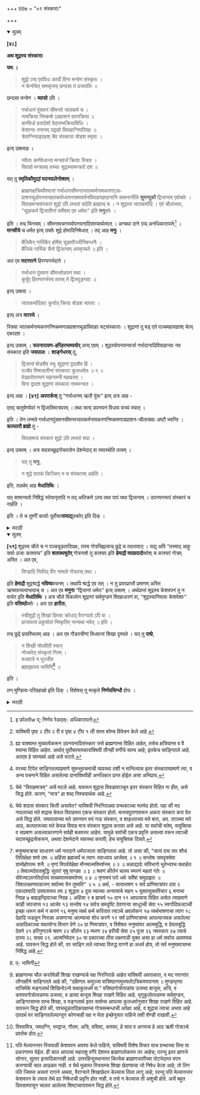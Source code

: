 +++
title = "०९ संस्काराः"

+++

<details open><summary>मूलम्</summary>

**[४८]**

**अथ शूद्रस्य संस्काराः**

**यमः ।**

> शूद्रो ऽप्य् एवंविधः कार्यो विना मन्त्रेण संस्कृतः ।  
न केनचित् समसृजच् छन्दसा तं प्रजापतिः ॥

छन्दसा मन्त्रेण । **व्यासो** ऽपि ।

> गर्भाधानं पुंसवनं सीमन्तो जातकर्म च ।  
नामक्रिया निष्क्रमो ऽन्नप्राशनं वपनक्रिया ॥  
कर्णवेधो व्रतादेशो वेदारम्भक्रियाविधिः ।  
केशान्तः स्नानम् उद्वाहो विवाहाग्निपरिग्रहः ॥  
त्रेताग्निसङ्ग्रहश् चैव संस्काराः षोडश स्मृताः । 

इत्य् उक्त्वाह ।

> नवैताः कर्णवेधान्ता मन्त्रवर्जं क्रियाः स्त्रियः ।  
विवाहो मन्त्रतस् तस्याः शूद्रस्यामन्त्रतो दश ॥

यत् तु **स्मृतिकौमुद्यां मदनपालेनोक्तम्** ।

> ब्राह्मणक्षत्रियवैश्यानां गर्भाधानसीमन्तजातकर्मनामकरणाऽन्न-प्राशनचूडोपनयनव्रतचर्याध्ययनसमावर्तनविवाहयज्ञदानानि समानानीति **सुमन्तूकौ** द्विजानाम् एवोक्तेः । विवाहमन्त्रसंस्कारं शूद्रो ऽपि लभतां सदेति ब्राह्माच् च । न शूद्रस्य जातकर्मादि । एवं चौलाभावः, "चूडाकर्म द्विजातीनां सर्वेषाम् एव धर्मतः" इति **मनू**क्तेः ।

इति । तच् चिन्त्यम् । सौमन्तवचनस्योपनयनादिसाम्यार्थत्वात् । अन्यथा दाने ऽप्य् अनधिकारापत्तेः[^१६] । **मानवीये** च धर्मत इत्य् उक्तेः शूद्रे होमादिनिषेधात् । तद् आह **मनुः** ।

[^१६]:
     इ फ़ोल्लोw प्; निर्णय रेअद्स्- अधिकारापत्तेः

> बैजिकैर् गार्भिकैर् होमैश् चूडामौञ्जीनिबन्धनैः ।  
बैजिकं गार्भिकं चैनो द्विजानाम् अपमृज्यते ॥ इति ।

अत एव **मदनरत्ने** हिरण्यगर्भदाने ।

> गर्भाधानं पुंसवनं सीमन्तोन्नयनं तथा ।  
कुर्युर् हिरण्यगर्भस्य ततस् ते द्विजपुङ्गवाः ॥

इत्य् उक्त्वा ।

> जातकर्मादिकाः कुर्यात् क्रियाः षोडश चापराः । 

इत्य् अत्र **मात्स्ये** ।

स्त्रिया जातकर्मनामकरणनिष्क्रमणान्नप्राशनचूडाविवाहाः षट्संस्काराः । शूद्राणां तु षड् एते पञ्चमहायज्ञाश् चेत्य् एकादश । 

इत्य् उक्तम् । **रूपनारायण-हरिहरभाष्ययोर्** अप्य् एवम् । शूद्रस्योपनयनवर्जा गर्भादानादिविवाहान्ताः नव संस्कारा इति **जयपालः** । **शार्ङ्गधरस्** तु,

> द्विजानां षोडशैव स्युः शूद्राणां द्वादशैव हि ।  
पञ्चैव मिश्रजातीनां संस्काराः कुलधर्मतः ॥ १ ॥  
वेदव्रतोपनयनं महानाम्नी महाव्रतम् ।  
विना द्वादश शूद्राणां संस्कारा नाममन्त्रतः ।

इत्य् आह । **[४९]** **अपरार्कस्** तु “गर्भाधानम् ऋतौ पुंसः” इत्य् अत्र आह -

एतद् चातुर्वर्ण्यपरं न द्विजातिमात्रपरम् । तथा सत्य् उपनयनं विधाय वाच्यं स्यात् ।

इति । तेन तन्मते गर्भाधानपुंसवनसीमन्तजातकर्मनामकरणनिष्क्रमणान्नप्राशन-चौलाख्याः अष्टौ भवन्ति । **कल्पतरौ ब्राह्मे** तु -

> विवाहमात्रं संस्कारं शूद्रो ऽपि लभतां सदा ।

इत्य् उक्तम् । अत्र सदसच्छूद्रगोचरत्वेन देशभेदाद् वा व्यवस्थेति तत्वम् । 

> यत् तु **मनुः**,

> न शूद्रे पातकं किञ्चिन् न च संस्कारम् अर्हति ।

इति, तदर्थम् आह **मेधातिथिः** ।

यत् सामान्यतो निषिद्धं स्तेयानृतादि न तद् अतिक्रमे ऽस्य तथा पापं यथा द्विजानाम् । उपनयनरूपं संस्कारं च नार्हति ।

इति । ते च तूष्णीं कार्याः पूर्वोक्त**यमाद्य्**उक्तेर् इति दिक् । 
</details> 

<details><summary>मराठी</summary>

यानन्तर शूद्राचे संस्कार साङ्गतो. 

यांविषयीं यम ह्मणतो की, “याप्रकारचा स्वधर्माने वागणारा शूद्र मन्त्रावाञ्चून संस्कारयुक्त करावा. कारण, ब्रह्मदेवानें सृष्टिसमयीं ब्राह्मणादि तीन वर्ण वेदमन्त्रांहीङ्करून उत्पन्न केले. परन्तु ह्या शूद्रास कोणत्याही वेदमन्त्रेकरून उत्पन्न केलें नाहीं[^१]." व्यासही ह्मणतो की, "गर्भा धान, पुंसवन, सीमन्तोन्नयन, जातकर्म, नामकर्म, निष्क्रमण, अन्नप्राशन, चौल, कर्ण वेध, महानाम्न्यादिवते, उपनयन, वेदारम्भक्रियाविधि, समावर्तन, विवाह, स्मार्ताग्निस्वीकार, आणि अग्निहोत्र घेणे हे सोळा संस्कार होत." असे साङ्गून पुढे ह्मणतो की, "यान्तून गर्भाधान, पुंसवन, सीमन्तोन्नयन, जातकर्म, नामकर्म, निष्क्रमण, अन्नप्राशन, चौल, व कर्णवेध हे नऊ संस्कार स्त्रियाम्स वैदिकमन्त्रावाञ्चून करावे, व दहावा संस्कार विवाह हा मात्र समन्त्रक करावा. 

[^१]: याविषयी पृष्ठ २ टीप २ री व पृष्ठ ४ टीप १ ली याम्त बरेम्च विवेचन केले आहे. 

आणि शूद्राचे, हे दहाही संस्कार अमन्त्रक करावे." जे स्मृति कौमुदीम्त मदनपालाने साङ्गितले आहे की, "ब्राह्मण, क्षत्रिय, वैश्य याम्स गर्भाधान, सीमं तोन्नयन, जातकर्म, नामकरण, अन्नप्राशन, चौल, उपनयन, व्रतचर्या, वेदाध्ययन, समावर्तन, विवाह, यज्ञ, व दाने ही तिहीं वर्णास समान आहेत[^२]." सुमन्तुवचनांत हे संस्कार द्विजांसच साङ्गितले आहेत, ह्मणून 'केवळ विवाह मात्र संस्कार शूद्रासहि नेहमी मिळावा,' ह्या ब्रह्मपुराणवचनावरून शूद्रास जातकर्मादि संस्कार करूं नयेत.

[^२]: ह्या वाक्याम्त मुख्यत्वेकरून उपनयनादिसंस्कार जसे ब्राह्मणाम्स विहित आहेत, तसेच क्षत्रियाम्स व वै श्याम्स विहित आहेत. अर्थात् पूर्वोक्तसस्कारांविषयी तीनही वर्णीचे साम्य आहे; इतकेच साङ्गितले आहे. अतएव हे साम्यार्थ आहे असे वाटते. 

असाच चौलाचाही अभाव आहे, कारण, “सर्व द्विजातीसच धर्मतः चौलकर्म विहित आहे." अशी मनूची उक्ति आहे." ह्मणून ते मदनपालाचे मत चिन्तनीय आहे. कारण, सुमन्तूच्या वचनास उपनयनादि साम्यार्थत्व आहे, नाही तर सुमन्तूने घेतलेल्या गर्भाधानादि सर्वाञ्चा निषेध मानिल्यास दानाविषयींहि शूद्रास अनधिकार प्राप्त होईल[^३], व पूर्वोक्त मनुवचनांत "धर्मतः" असें मटले आहे, ह्मणून शूद्राविषयी चौलादिसंस्काराङ्गभूत होमा दिकाञ्चा निषेध आहे; परन्तु त्या संस्काराचा निषेध नाही. 

[^३]: वरच्या टिपेत साङ्गितल्याप्रमाणे सुमन्तुवचनाची व्यवस्था तशी न मानिल्यास इतर संस्काराम्प्रमाणे त्या, व अन्य वचनाने विहित असलेल्या दानाविषयीही अनधिकार प्राप्त होईल असा अभिप्राय.

तेम्च मनु ह्मणतो की, "बीजसं बन्धी व गर्भसम्बन्धी चौल, व मौञ्जी, यान्तील होमांहीं बैजिक, व गार्भिक पाप द्विजाचें नाश पावतेम्; अतएव मदनरत्नांत हिरण्यगर्भदानवर्णनप्रसङ्गी “गर्भाधान, पुंसवन, तसेम्च सीम न्तोन्नयन हे संस्कार; ते ब्राह्मणश्रेष्ठ त्या हिरण्यगर्माचे करते जाहले," असे साङ्गून "जा तकर्मादि सोळा संस्कार करावेत." असें मत्स्यपुराणाम्त साङ्गितले आहे; ह्मणून "स्त्रीचे जातकर्म, नामकरण, निष्क्रमण, अन्नप्राशन, चौल, व विवाह हे सहा संस्कार, व शूद्गाचे तर, हे .पूर्वोक्त सहा, आणि पञ्चमहायज्ञ मिळून अकरा करावेत." असे साङ्गितले आहे. रूपनारायणीय, व हरिहरभाष्यान्तही असेम्च साङ्गितले आहे. “शूद्रास उपनयनावाञ्चून गर्भाधानापासून विवाहपर्यम्त नऊ संस्कार करावेत." असें जयपाल ह्मणतो. शार्ङ्गधर तर "द्विजाम्स सोळा, शूद्राम्स बारा, व मिश्रजातीम्स पाञ्चच संस्कार, कुलपरम्परागत धर्मानुसार करावेत; सोळा संस्कारान्तून वेदव्रत, उपनयन, महानाम्नी, व महाव्रत हे चार वर्ण्य करून राहिलेले बारा संस्कार शूद्रास नाममन्त्राने करावेत.'' असें ह्मणतो. अपरार्क तर “गर्भा धानमृतौ०" "हे वाक्य चारही वर्णपर आहे. केवळ द्विजातिमात्रपर नाही. तसें जाह ल्यास उपनयन करून वाच्य होईल." यावरून अपराकाञ्च्या मते गर्भाधान, पुंसवन, सी मन्तोन्नयन, जातकर्म, नामकरण, निष्क्रमण, अन्नप्राशन आणि चौल हे आठ संस्कार साम्स सारखे होतात असे सिद्ध होते. कल्पतरूत ब्रह्मपुराणाम्त "विवाहमात्र[^४] संस्कार निरन्तर शूद्रासही प्राप्त होवो." असे साङ्गितले आहे. येथे सच्छूद्र, व असच्छूद्र एतद्विषयत्वेकरून अथवा देशभेदावरून व्यवस्था[^५] जाणावी, हे यान्तील तत्व आहे. जे मनु ह्मणतो की, "शूद्राचे ठायीं किञ्चितही पातक नाहीम्, व तो संस्कारास योग्य होत नाही." याचा अर्थ मेधातिथीने साङ्गितला आहे तो असा की, "में चोरी, अनृतभाषण इत्यादि सामान्यतः सर्वाम्स निषिद्ध आहे[^६], त्याचे कदाचित् शूद्राने अतिक्रमण केल्यास जसें द्विजास अतिक्रम णनिमित्तक पाप आहे, तसे त्यास नाही, व उपनयनरूप संस्कारास तो योग्य नाही." यावरून उपनयनाचाच निषेध होतो. शूद्रास जे संस्कार करावयाचे ते तूष्णी ( अमन्त्रक) करावे; कारण, पूर्वोक्त यमादिकाञ्ची उक्ति तसीच आहे ह्मणून, हे येथे केवल दिग्दर्शन मात्र केले आहे. 

[^४]: येथे "विवाहमात्रम्" असें मटले आहे. यावरून शूद्रास विवाहावाञ्चून इतर संस्कार विहित ना हीत, असे सिद्ध होते. कारण, "मात्र" हा शब्द निश्चयार्थक आहे.

[^५]: येथे शदास संस्कार किती असावेत? याविषयी निरनिराळ्या ग्रन्थकाञ्चा मतभेद होतो. पहा की मद नपालाच्या मते शद्रास केवल विवाहरूप एकच संस्कार होतो. मत्स्यपुराणावरून अकरा संस्कार करा वेत असे सिद्ध होते. जयपालाच्या मते उपनयन वयं नऊ संस्कार, व शाइधराच्या मते बारा, अप. रााञ्च्या मते आठ, कल्पतरूच्या मते केवळ विवाह मात्र संस्कार शूद्रास करावा असे आहे. या सर्वाची मतेम्, सयुक्तिक व सप्रमाण असल्याकारणाने सर्वही बलवत्तर आहेत. यामुळे सर्वाची एकत्र प्रवृत्ति असल्या वरून त्याञ्ची सदसच्छूद्रत्वेकरून, अथवा देशभेदाने व्यवस्था करावी; हेच सयुक्तिक दिसते.

[^६]: मनुष्यमात्राचा साधारण धर्म नारदाने धर्मराजाला साङ्गितला आहे. तो असा की, "सत्यं दया तपः शौचं तितिक्षेक्षा शमो दमः ॥ अहिंसा ब्रह्मचर्यं च त्यागः स्वाध्याय आर्जवम् ॥ १ ॥ सन्तोषः समदृक्सेवा ग्राम्येहोपरमः शनैः ॥ नृणां विपर्ययेहेक्षा मौनमात्मविमर्शनम् ॥ २ ॥ अन्नाद्यादेः संविभागो भूतेभ्यश्च यथार्हतः ॥ तेष्वात्मदेवताबुद्धिः सुतरां नृषु पाण्डव ॥ ३ ॥ श्रवणं कीर्तनं चास्य स्मरणं महतां गतेः ॥ सेवेज्याऽवनतिर्दास्यं सख्यमात्मसमर्पणम् ॥ ४ ॥ नृणामयं परो धर्मः सर्वेषां समुदाहृतः ॥ त्रिंशल्लक्षणवान्राजन् सर्वात्मा येन तुष्यति" ॥ ५ ॥ अर्थ, - सत्यभाषण १ सर्व प्राणिमात्रांवर दया २ एकादश्यादि उपवासरूप तप ३ शुद्धता ४ दुस च्याच्या अन्यायाचे सहन ५ युक्तायुक्तविचार ६ मनाचा निग्रह ७ बाह्यइन्द्रियाञ्चा निग्रह ८ अहिंसा ९ ब ह्मचर्य १० दान ११ आपल्यास विहित असेल त्याप्रमाणे कांही जपजाप्य १२ आर्जव १३ सन्तोष १४ सर्वत्र समदृष्टि ठेवणाऱ्या साधूञ्ची सेवा १५ स्वर्गादिफलाञ्ची इच्छा धरून कर्म न करणं १६ मनुष्य व्यर्थ कर्म करितात त्याञ्चे अवलोकन १७ व्यर्थभाषणाचा त्याग १८ देहादि जडाहून निराळा असणाऱ्या आत्म्याचा शोध करणे १९ सर्व प्राणिमात्राम्स आपल्याजवळ असलेल्या अन्नादिकाञ्चा यथायोग्य विभाग देणे २० प्रा णिमात्रांवर, व विशेषतः मनुष्यांवर आत्मबुद्धि, व देवताबुद्धि ठेवणे २१ हरिगुणाञ्चे श्रवण २२ कीर्तन २३ म्मरण २४ हरीची सेवा २५ पूजा २६ नमस्कार २७ त्याचे दास्य २८ सख्य २९. आत्मनिवेदन ३० या प्रकारच्या तीस लक्षणान्नी युक्त असा हा धर्म सर्वास आवश्यक आहे. यावरून सिद्ध होते की, वर साङ्गि तले त्याच्या विरुद्ध वागणे हा अधर्म होय, तो सर्व मनुष्यमात्राम्स निषिद्ध आहे.
</details>

<details open><summary>मूलम्</summary>

**[५१]** शूद्रस्य चौले च न पञ्चचूडतादिपक्षः, तस्य गोत्रचिह्नत्वाच् छूद्रे च तदभावात् । यद्य् अपि “तस्माद् आहुः सर्वाः प्रजाः काश्यप्य” इति **शतपथश्रुतेर्** गोत्रनाशे तु काश्यप इति **हेमाद्रौ व्याघ्रपादो**क्तेश् च काश्यपं गोत्रम् अस्ति । अत एव,

> पिण्डादि निर्वपेद् वीर नामतो गोत्रतस् तथा ।

इति **हेमाद्रौ** शूद्रश्राद्धे **भविष्य**वचनम् । तथापि श्राद्धे एव तत् । न तु प्रवरप्राप्तौ प्रमाणम् अस्ति ऋष्यपत्यत्वाभावाच् च । अत एव **मनुना** “द्विजानां धर्मतः” इत्य् उक्तम् । अर्थप्राप्तं शूद्रस्य केशवपनं तु न वार्यत इति **मेधातिथिः ।** अत्र चौले विकल्पेन शूद्राणां सर्वमुण्डनं शिखाधारणं वा, “शूद्रस्यानियताः केशवेशाः” इति **वसिष्ठो**क्तेः । अत एव **हारीतः**,

> स्त्रीशूद्रौ तु शिखां छित्त्वा क्रोधाद् वैराग्यतो ऽपि वा ।  
प्राजापत्यं प्रकुर्यातां निष्कृतिर् नान्यथा भवेत् ॥ इति ।

तच् छूद्रे प्रायश्चित्तम् आह । अत एव गौडस्त्रीणां विधवानां शिखा दृश्यते । यत् तु **पाद्मे**,

> न शिखी नोपवीती स्यान्  
नोच्चरेत् संस्कृतां गिरम् ।  
मध्यपत्रे न भुञ्जीत  
ब्रह्मवृक्षस्य भामिनि[^१७] ॥ 

इति ।

[^१७]:
     प्- भामिनी

तन् मुण्डित्व-परिग्रहपक्षे इति दिक् । विशेषस् तु मत्कृते **निर्णयसिन्धौ** ज्ञेयः ।
</details> 

<details><summary>मराठी</summary>

शूद्राच्या चौलाम्त पाञ्च, तीन इत्यादि शिखा (शेण्ड्या) राखण्याचा पक्ष[^७] नियमित नाही. 

[^७]: ब्राह्मणाम्स चौल करतेवेळीं शिखा राखण्याचे पक्ष निरनिराळे आहेत यांविषयी अपराकात, व मद नरत्नांत लौगाक्षीने साङ्गितले आहे की, "दक्षिणतः कमुञ्जा वासिष्ठानामुभयतोऽत्रिकश्यपानाम् ॥ मुण्डाभृगवः वाजिमेके मङ्गलार्थं शिखिनोऽन्ये यथाकुलधर्मं वा.” वसिष्ठगोत्रोत्पन्नांस उजव्या बाजूस; अत्रि, व कश्यपगोत्रोत्पन्नाम्स उजव्या, व डाव्या बाजूस शिखा राखणे विहित आहे. भृगुकुलोत्पन्नाम्स सर्वमुण्डन, आङ्गिरसाम्स पाम्च शिखा, व मङ्गलार्थ इतर सर्वाम्स आपल्या कुलधर्मानुसार शिखा राखणे विहित आहे. यावरून सिद्ध होते की, पश्चचूडतादिकपक्षाम्स गोत्रसम्बन्धाची अपेक्षा आहे, व शूद्रास त्याचा अभाव आहे एतदर्थ वर साङ्गितलेल्यान्तून कोणचाही पक्ष न घेता इच्छेनुसार पाहिजे तशी शेण्डी राखावी.

कारण, त्या शिखा गोत्रचिन्हभूत आहेत, व शूद्रास गोत्राचा अभाव आहे; यद्यपि "तस्मात् सर्व प्रजा काश्यपी (कश्यपगोत्रोत्पन्न) आहेत, असे प्राचीन ऋषि ह्मणतात," ह्या शत पथब्राह्मणवचनावरून, व "गोत्राचा नाश अर्थात् विस्मरण जाहले असेल तर काश्य पगोत्र घ्यावें." अशी हेमाद्रीम्त व्याघ्रपादाची उक्ति आहे; ह्मणून शूद्रास काश्यपगोत्र आहे. अतएव " हे वीरा, शूद्राने नामगोत्रोच्चारपूर्वक पिण्डदानादि करावें." असे हेमाद्रीत शूद्रश्राद्धप्रकरणाम्त भविष्यपुराणवचन आहे. यावरून शूद्रास गोत्र आहे असे सिद्ध होते. तथापि तें केवल श्राद्धाचे ठायीम्च उपयोगी आहे. प्रवरप्राप्तीविषयीं तर प्रमाण नाही. कारण, शूद्र हे गोत्रप्रवर्तक ऋषीञ्चे[^८] मुलगे नव्हत. 

[^८]: विश्वामित्र, जमदग्नि, भरद्वाज, गौतम, अत्रि, वसिष्ट, कश्यप, हे सात व अगस्त्य हे आठ ऋषी गोत्राञ्चे प्रवर्तक होत.

याकरिताम्च मनूने "द्विजानां धर्मतः" असें मटलें आहे; "अर्थतः प्राप्त झालेले केशवपन (जायवळ काढणे) तर निवृत्त करीत नाहीं," असें मेधातिथि ह्मणतो. त्यान्तून चौलामध्ये शूद्रास सर्वकेशमुण्डन, अथवा शेड्या राखणे हे विकल्पेङ्करून आहे. कारण, “शूद्रास केशवेश (शिखा) अ नियमित आहेत." अशी वसिष्ठाची उक्ति आहे. अतएव हारीत ह्मणतो की, "स्त्री, व शूद्र रागाने अथवा वैराग्याने शिखाछेदन करतील तर; दोषपरिहारार्थ त्यान्नी प्राजापत्य प्रायश्चित्त करावेम्, अन्यथा त्याञ्ची दोषनिवृत्ति होणार नाही." असें शूद्रास शिखाछेदननिमित्तक प्रायश्चित्त साङ्गितले आहे, व याकरिताम्च गौडस्त्रिया विधवा अ सल्या तथापि त्याम्स शिखा[^९] असल्याचे आढळते. जे पद्मपुराणाम्त "शूद्राने शिखा, व उप वीत धारण करूं नये, व संस्कृतवाणी उच्चारूं नये, आणि पळसाच्या मधल्या पानावर भोजन करूं नये." असा शिखाधारणाविषयी निषेध साङ्गितला आहे; तो मुण्डित्वपरिग्रह पक्षाचेठायी आहे. 

[^९]: पति मेल्यानन्तर स्त्रियान्नी केशवपन अवश्य केले पाहिजे, याविषयी विशेष विचार याच ग्रन्थाच्या तिस या प्रकरणाम्त येईल. ही चाल आपल्या महाराष्ट्र वगैरे देशाम्त ब्राह्मणलोकाम्त तर आहेच; परन्तु इतर ह्मणजे सोनार, सुतार इत्यादिकान्तही आहे. उत्तरहिन्दुस्थानाम्त कित्येक ब्राह्मणजातीच्या पोटभेदाम्त वपन करण्याची चाल आढळत नाही. व येथे मुळाम्त स्त्रियाम्स शिखा छेदण्याचा जो निषेध केला आहे; तो तिन पति जिवम्त असतां रागाने अथवा, वैराग्याने शिखाछेदन केल्यास तिला लागू आहे; परन्तु पति मेल्यानन्तर केशवपन के ल्यास तेथे ह्या निषेधाची प्रवृत्ति होत नाही. व तसे न केल्यास ती अशुची होते. असें बहुत दिवसाम्पासून चालत आलेल्या शिष्टाचारावरून सिद्ध होते.

हे येथे केवल दिग्दर्शनमात्र केले आहे. एतत्सम्बन्धी विशेष मत्कृत निर्णयसिन्धूत पहावा. 

</details>